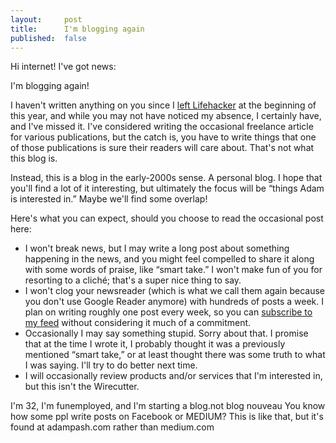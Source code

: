 ```yaml
---
layout:     post
title:      I'm blogging again
published:  false
---
```


Hi internet! I've got news: 

I'm blogging again!

I haven't written anything on you since I [left Lifehacker](http://lifehacker.com/5973647/it-was-pash-like-cash) at the beginning of this year, and while you may not have noticed my absence, I certainly have, and I've missed it. I've considered writing the occasional freelance article for various publications, but the catch is, you have to write things that one of those publications is sure their readers will care about. That's not what this blog is.

Instead, this is a blog in the early-2000s sense. A personal blog. I hope that you'll find a lot of it interesting, but ultimately the focus will be &ldquo;things Adam is interested in.&rdquo; Maybe we'll find some overlap!

Here's what you can expect, should you choose to read the occasional post here:

* I won't break news, but I may write a long post about something happening in the news, and you might feel compelled to share it along with some words of praise, like &ldquo;smart take.&rdquo; I won't make fun of you for resorting to a cliché; that's a super nice thing to say. 
* I won't clog your newsreader (which is what we call them again because you don't use Google Reader anymore) with hundreds of posts a week. I plan on writing roughly one post every week, so you can [subscribe to my feed](TK) without considering it much of a commitment.
* Occasionally I may say something stupid. Sorry about that. I promise that at the time I wrote it, I probably thought it was a previously mentioned &ldquo;smart take,&rdquo; or at least thought there was some truth to what I was saying. I'll try to do better next time.
* I will occasionally review products and/or services that I'm interested in, but this isn't the Wirecutter. 

I'm 32, I'm funemployed, and I'm starting a blog.not blog nouveau
You know how some ppl write posts on Facebook or MEDIUM? This is like that, but it's found at adampash.com rather than medium.com